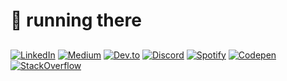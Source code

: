 # 🐯 running there

## 

[![LinkedIn](https://img.shields.io/badge/LinkedIn-black?style=for-the-badge&logo=linkedin&logoColor=white)](https://linkedin.com/in/yagmurdal)
[![Medium](https://img.shields.io/badge/Medium-black?style=for-the-badge&logo=medium&logoColor=white)](https://medium.com/@yagmurdal)
[![Dev.to](https://img.shields.io/badge/Dev.to-black?style=for-the-badge&logo=dev.to&logoColor=white)](https://dev.to/yagmurdal)
[![Discord](https://img.shields.io/badge/Discord-black?style=for-the-badge&logo=discord&logoColor=white)](https://discordapp.com/users/ilungame)
[![Spotify](https://img.shields.io/badge/Spotify-black?style=for-the-badge&logo=spotify&logoColor=white)](https://open.spotify.com/user/yaagmurdaal)
[![Codepen](https://img.shields.io/badge/Codepen-black?style=for-the-badge&logo=codepen&logoColor=white)](https://codepen.io/yagmurdal)
[![StackOverflow](https://img.shields.io/badge/StackOverflow-black?style=for-the-badge&logo=stackoverflow&logoColor=white)](https://stackoverflow.com/users/15154857)
